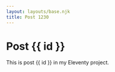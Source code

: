 ```yaml
---
layout: layouts/base.njk
title: Post 1230
---
```


# Post {{ id }}

This is post {{ id }} in my Eleventy project.
